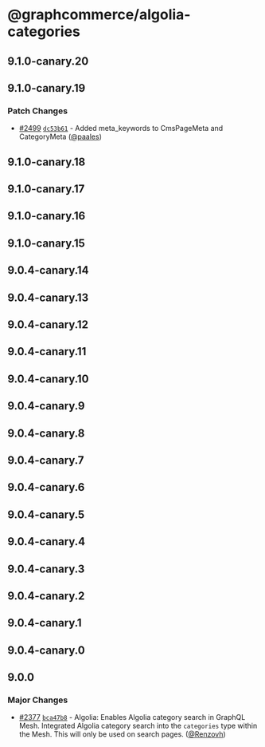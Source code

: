 # @graphcommerce/algolia-categories

## 9.1.0-canary.20

## 9.1.0-canary.19

### Patch Changes

- [#2499](https://github.com/graphcommerce-org/graphcommerce/pull/2499) [`dc53b61`](https://github.com/graphcommerce-org/graphcommerce/commit/dc53b614ef0ee1249882b2fcd5590ddca12f1636) - Added meta_keywords to CmsPageMeta and CategoryMeta ([@paales](https://github.com/paales))

## 9.1.0-canary.18

## 9.1.0-canary.17

## 9.1.0-canary.16

## 9.1.0-canary.15

## 9.0.4-canary.14

## 9.0.4-canary.13

## 9.0.4-canary.12

## 9.0.4-canary.11

## 9.0.4-canary.10

## 9.0.4-canary.9

## 9.0.4-canary.8

## 9.0.4-canary.7

## 9.0.4-canary.6

## 9.0.4-canary.5

## 9.0.4-canary.4

## 9.0.4-canary.3

## 9.0.4-canary.2

## 9.0.4-canary.1

## 9.0.4-canary.0

## 9.0.0

### Major Changes

- [#2377](https://github.com/graphcommerce-org/graphcommerce/pull/2377) [`bca47b8`](https://github.com/graphcommerce-org/graphcommerce/commit/bca47b81061ea8608753cfc8940ce4db65ab27e3) - Algolia: Enables Algolia category search in GraphQL Mesh. Integrated Algolia category search into the `categories` type within the Mesh. This will only be used on search pages. ([@Renzovh](https://github.com/Renzovh))
